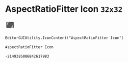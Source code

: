 # AspectRatioFitter Icon `32x32`
<img src="/img/AspectRatioFitter%20Icon.png" width=32 height=32>

``` CSharp
EditorGUIUtility.IconContent("AspectRatioFitter Icon")
```
```
AspectRatioFitter Icon
```
```
-2149385086842617983
```
